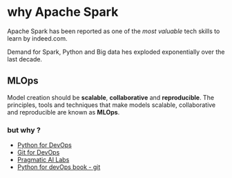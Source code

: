 # why Apache Spark

Apache Spark has been reported as one of the _most valuable_ tech skills to learn by indeed.com.

Demand for Spark, Python and Big data hes exploded exponentially over the last decade.



## MLOps

Model creation should be **scalable**, **collaborative** and **reproducible**.
The principles, tools and techniques that make models scalable, collaborative and reproducible are known as **MLOps**.

### but why ?
* [Python for DevOps](https://devopscube.com/python-for-devops/)
* [Git for DevOps](https://devopscube.com/git-for-devops/)
* [Pragmatic AI Labs](https://paiml.com)
* [Python for devOps book - git](https://github.com/paiml/python_devops_book)
